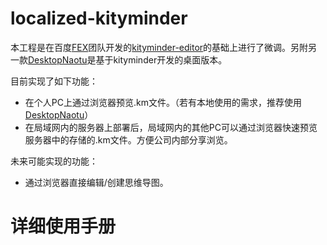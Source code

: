 # localized-kityminder

本工程是在百度[FEX](https://github.com/fex-team)团队开发的[kityminder-editor](https://github.com/fex-team/kityminder-editor)的基础上进行了微调。另附另一款[DesktopNaotu](https://github.com/NaoTu/DesktopNaotu/releases)是基于kityminder开发的桌面版本。

目前实现了如下功能：
- 在个人PC上通过浏览器预览.km文件。（若有本地使用的需求，推荐使用[DesktopNaotu](https://github.com/NaoTu/DesktopNaotu/releases)）
- 在局域网内的服务器上部署后，局域网内的其他PC可以通过浏览器快速预览服务器中的存储的.km文件。方便公司内部分享浏览。

未来可能实现的功能：
- 通过浏览器直接编辑/创建思维导图。

# 详细使用手册

